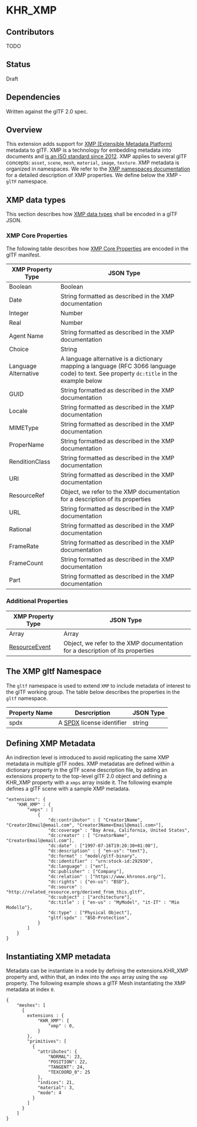 # KHR_XMP

## Contributors

TODO


## Status

Draft


## Dependencies

Written against the glTF 2.0 spec.


## Overview
This extension adds support for [XMP (Extensible Metadata Platform)](https://github.com/adobe/xmp-docs) metadata to glTF.
XMP is a technology for embedding metadata into documents and [is an ISO standard since 2012](https://www.iso.org/news/2012/03/Ref1525.html).
XMP applies to several glTF concepts: `asset`, `scene`, `mesh`, `material`, `image`, `texture`.
XMP metadata is organized in namespaces.
We refer to the [XMP namespaces documentation](https://github.com/adobe/xmp-docs/tree/master/XMPNamespaces) for a detailed description of XMP properties.
We define below the XMP - `glTF` namespace.


## XMP data types
This section describes how [XMP data types](https://github.com/adobe/xmp-docs/tree/master/XMPNamespaces/XMPDataTypes) shall be encoded in a glTF JSON.

### XMP Core Properties
The following table describes how [XMP Core Properties](https://github.com/adobe/xmp-docs/blob/master/XMPNamespaces/XMPDataTypes/CoreProperties.md) are encoded in the glTF manifest.

| XMP Property Type | JSON Type |
| ----------------- | --------- |
| Boolean           | Boolean   |
| Date              | String formatted as described in the XMP documentation |
| Integer           | Number    |
| Real              | Number    |
| Agent Name        | String formatted as described in the XMP documentation |
| Choice            | String    |
| Language Alternative | A language alternative is a dictionary mapping a language (RFC 3066 language code) to text. See property `dc:title` in the example below|
| GUID              | String formatted as described in the XMP documentation |
| Locale            | String formatted as described in the XMP documentation |
| MIMEType          | String formatted as described in the XMP documentation |
| ProperName        | String formatted as described in the XMP documentation |
| RenditionClass    | String formatted as described in the XMP documentation |
| URI               | String formatted as described in the XMP documentation |
| ResourceRef       | Object, we refer to the XMP documentation for a description of its properties |
| URL               | String formatted as described in the XMP documentation |
| Rational          | String formatted as described in the XMP documentation |
| FrameRate         | String formatted as described in the XMP documentation |
| FrameCount        | String formatted as described in the XMP documentation |
| Part              | String formatted as described in the XMP documentation |

### Additional Properties

| XMP Property Type | JSON Type |
| ----------------- | --------- |
| Array             | Array     |
| [ResourceEvent](https://github.com/adobe/xmp-docs/blob/master/XMPNamespaces/XMPDataTypes/ResourceEvent.md)| Object, we refer to the XMP documentation for a description of its properties |


## The XMP gltf Namespace
The `gltf` namespace is used to extend `XMP` to include metadata of interest to the glTF working group.
The table below describes the properties in the `gltf` namespace.

| Property Name  | Desrcription | JSON Type    |
| -------------- | ------------ | ------------ |
| spdx           | A [SPDX](https://spdx.org/licenses/) license identifier   | string |


## Defining XMP Metadata
An indirection level is introduced to avoid replicating the same XMP metadata in multiple glTF nodes.
XMP metadatas are defined within a dictionary property in the glTF scene description file, by adding an extensions property to the top-level glTF 2.0 object and defining a KHR_XMP property with a `xmps` array inside it.
The following example defines a glTF scene with a sample XMP metadata.

```
"extensions": {
    "KHR_XMP" : {
        "xmps" : [
            {
                "dc:contributor" : [ "Creator1Name", "Creator2Email@email.com", "Creator3Name<Email@email.com>"],
                "dc:coverage" : "Bay Area, California, United States",
                "dc:creator" : [ "CreatorName", "CreatorEmail@email.com"],
                "dc:date" : ["1997-07-16T19:20:30+01:00"],
                "dc:description" : { "en-us": "text"},
                "dc:format" : "model/gltf-binary",
                "dc:identifier" : "urn:stock-id:292930",
                "dc:language" : ["en"],
                "dc:publisher" : ["Company"],
                "dc:relation" : ["https://www.khronos.org/"],
                "dc:rights" : {"en-us": "BSD"},
                "dc:source" : "http://related_resource.org/derived_from_this.gltf",
                "dc:subject" : ["architecture"],
                "dc:title" : { "en-us" : "MyModel", "it-IT" : "Mio Modello"},
                "dc:type" : ["Physical Object"],
                "gltf:spdx" : "BSD-Protection",
            }
        ]
    }
}
```


## Instantiating XMP metadata
Metadata can be instantiate in a node by defining the extensions.KHR_XMP property and, within that, an index into the `xmps` array using the `xmp` property.
The following example shows a glTF Mesh instantiating the XMP metadata at index `0`.

```
{
    "meshes": [
      {
        extensions : {
            "KHR_XMP": {
                "xmp" : 0,
            }
        },
        "primitives": [
          {
            "attributes": {
                "NORMAL": 23,
                "POSITION": 22,
                "TANGENT": 24,
                "TEXCOORD_0": 25
            },
            "indices": 21,
            "material": 3,
            "mode": 4
          }
        ]
      }
    ]
}
```